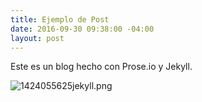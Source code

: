 ```yaml
---
title: Ejemplo de Post
date: 2016-09-30 09:38:00 -04:00
layout: post
---
```


Este es un blog hecho con Prose.io y Jekyll.

![1424055625jekyll.png](/uploads/1424055625jekyll.png)